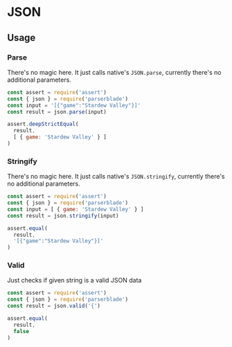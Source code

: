# JSON

## Usage

### Parse

There's no magic here. It just calls native's `JSON.parse`, currently there's no additional parameters.

```javascript
const assert = require('assert')
const { json } = require('parserblade')
const input = '[{"game":"Stardew Valley"}]'
const result = json.parse(input)

assert.deepStrictEqual(
  result,
  [ { game: 'Stardew Valley' } ]
)
```

### Stringify

There's no magic here. It just calls native's `JSON.stringify`, currently there's no additional parameters.

```javascript
const assert = require('assert')
const { json } = require('parserblade')
const input = [ { game: 'Stardew Valley' } ]
const result = json.stringify(input)

assert.equal(
  result,
  '[{"game":"Stardew Valley"}]'
)
```

### Valid

Just checks if given string is a valid JSON data

```javascript
const assert = require('assert')
const { json } = require('parserblade')
const result = json.valid('{')

assert.equal(
  result,
  false
)
```
